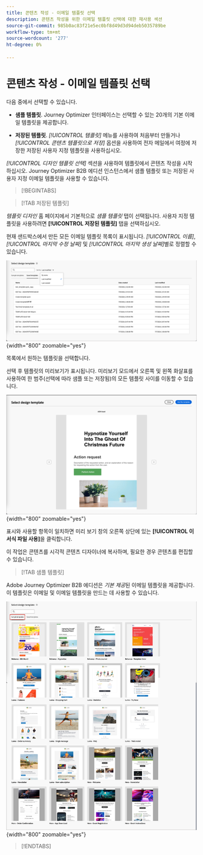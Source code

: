 ```yaml
---
title: 콘텐츠 작성 - 이메일 템플릿 선택
description: 콘텐츠 작성을 위한 이메일 템플릿 선택에 대한 재사용 섹션
source-git-commit: 985b0ac83f21e5ec0bf8d49d3d94deb5035789be
workflow-type: tm+mt
source-wordcount: '277'
ht-degree: 0%

---
```


# 콘텐츠 작성 - 이메일 템플릿 선택

다음 중에서 선택할 수 있습니다.

* **샘플 템플릿**. Journey Optimizer 인터페이스는 선택할 수 있는 20개의 기본 이메일 템플릿을 제공합니다.

* **저장된 템플릿**. _[!UICONTROL 템플릿]_ 메뉴를 사용하여 처음부터 만들거나 _[!UICONTROL 콘텐츠 템플릿으로 저장]_ 옵션을 사용하여 전자 메일에서 여정에 저장한 저장된 사용자 지정 템플릿을 사용하십시오.

_[!UICONTROL 디자인 템플릿 선택]_ 섹션을 사용하여 템플릿에서 콘텐츠 작성을 시작하십시오. Journey Optimizer B2B 에디션 인스턴스에서 샘플 템플릿 또는 저장된 사용자 지정 이메일 템플릿을 사용할 수 있습니다.

>[!BEGINTABS]

>[!TAB 저장된 템플릿]

_템플릿 디자인_ 홈 페이지에서 기본적으로 _샘플 템플릿_ 탭이 선택됩니다. 사용자 지정 템플릿을 사용하려면 **[!UICONTROL 저장된 템플릿]** 탭을 선택하십시오.

현재 샌드박스에서 만든 모든 이메일 템플릿 목록이 표시됩니다. _[!UICONTROL 이름]_, _[!UICONTROL 마지막 수정 날짜]_ 및 _[!UICONTROL 마지막 생성 날짜]_&#x200B;별로 정렬할 수 있습니다.

![저장된 템플릿 선택](../assets/content-design-shared/templates-design-saved-sort-by.png){width="800" zoomable="yes"}

목록에서 원하는 템플릿을 선택합니다.

선택 후 템플릿의 미리보기가 표시됩니다. 미리보기 모드에서 오른쪽 및 왼쪽 화살표를 사용하여 한 범주(선택에 따라 샘플 또는 저장됨)의 모든 템플릿 사이를 이동할 수 있습니다.

![저장된 템플릿 미리 보기](../assets/content-design-shared/templates-design-saved-preview.png){width="800" zoomable="yes"}

표시와 사용할 항목이 일치하면 미리 보기 창의 오른쪽 상단에 있는 **[!UICONTROL 이 서식 파일 사용]**&#x200B;을 클릭합니다.

이 작업은 콘텐츠를 시각적 콘텐츠 디자이너에 복사하며, 필요한 경우 콘텐츠를 편집할 수 있습니다.

>[!TAB 샘플 템플릿]

Adobe Journey Optimizer B2B 에디션은 _기본 제공_&#x200B;된 이메일 템플릿을 제공합니다. 이 템플릿은 이메일 및 이메일 템플릿을 만드는 데 사용할 수 있습니다.

![Adobe이 제공한 템플릿 선택](../assets/content-design-shared/templates-design-samples.png){width="800" zoomable="yes"}

>[!ENDTABS]